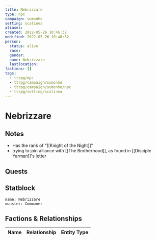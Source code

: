 ```yaml
---
title: Nebrizzare
type: npc
campaign: sumonho
setting: scalinea
aliases: 
created: 2022-05-26 10:46:32
modified: 2022-05-26 10:46:32
person:
  status: alive
  race: 
  gender: 
  name: Nebrizzare
  lastlocation: 
factions: []
tags:
  - ttrpg/npc
  - ttrpg/campaign/sumonho
  - ttrpg/campaign/sumonho/npc
  - ttrpg/setting/scalinea
---
```


# Nebrizzare

## Notes

- Has the rank of "[[Knight of the Night]]" 
- trying to join alliance with [[The Brotherhood]], as found in [[Disciple Yarman]]'s letter

## Quests


## Statblock

```statblock
name: Nebrizzare
monster: Commoner
```


## Factions & Relationships
| Name | Relationship | Entity Type |
| ---- |:------------:| ----------- |



